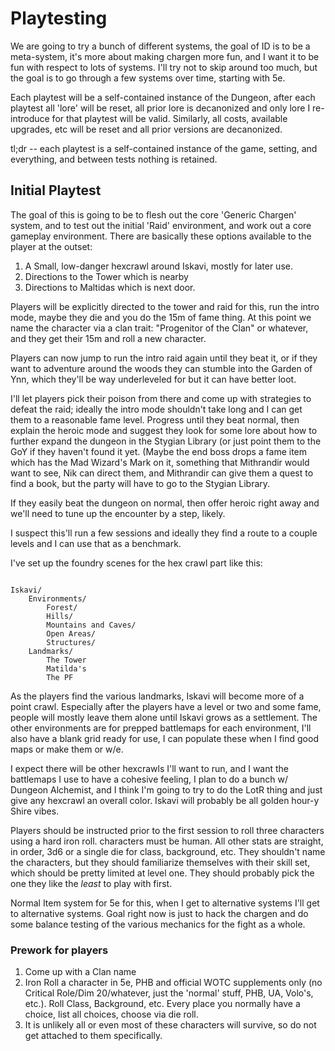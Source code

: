# Playtesting

We are going to try a bunch of different systems, the goal of ID is to be a meta-system, it's more about making chargen
more fun, and I want it to be fun with respect to lots of systems. I'll try not to skip around too much, but the goal is
to go through a few systems over time, starting with 5e.

Each playtest will be a self-contained instance of the Dungeon, after each playtest all 'lore' will be reset, all prior
lore is decanonized and only lore I re-introduce for that playtest will be valid. Similarly, all costs, available
upgrades, etc will be reset and all prior versions are decanonized.

tl;dr -- each playtest is a self-contained instance of the game, setting, and everything, and between tests nothing is
retained.

## Initial Playtest

The goal of this is going to be to flesh out the core 'Generic Chargen' system, and to test out the initial 'Raid'
environment, and work out a core gameplay environment. There are basically these options available to the player at the
outset:

1. A Small, low-danger hexcrawl around Iskavi, mostly for later use.
2. Directions to the Tower which is nearby
3. Directions to Maltidas which is next door.

Players will be explicitly directed to the tower and raid for this, run the intro mode, maybe they die and you do the
15m of fame thing. At this point we name the character via a clan trait: "Progenitor of the Clan" or whatever, and they
get their 15m and roll a new character.

Players can now jump to run the intro raid again until they beat it, or if they want to adventure around the woods they
can stumble into the Garden of Ynn, which they'll be way underleveled for but it can have better loot.

I'll let players pick their poison from there and come up with strategies to defeat the raid; ideally the intro mode
shouldn't take long and I can get them to a reasonable fame level. Progress until they beat normal, then explain the
heroic mode and suggest they look for some lore about how to further expand the dungeon in the Stygian Library (or just
point them to the GoY if they haven't found it yet. (Maybe the end boss drops a fame item which has the Mad Wizard's
Mark on it, something that Mithrandir would want to see, Nik can direct them, and Mithrandir can give them a quest to
find a book, but the party will have to go to the Stygian Library.

If they easily beat the dungeon on normal, then offer heroic right away and we'll need to tune up the encounter by a
step, likely.

I suspect this'll run a few sessions and ideally they find a route to a couple levels and I can use that as a benchmark.

I've set up the foundry scenes for the hex crawl part like this:

```

Iskavi/
    Environments/
        Forest/
        Hills/
        Mountains and Caves/
        Open Areas/
        Structures/
    Landmarks/
        The Tower
        Matilda's
        The PF

```

As the players find the various landmarks, Iskavi will become more of a point crawl. Especially after the players have a
level or two and some fame, people will mostly leave them alone until Iskavi grows as a settlement. The other
environments are for prepped battlemaps for each environment, I'll also have a blank grid ready for use, I can populate
these when I find good maps or make them or w/e.

I expect there will be other hexcrawls I'll want to run, and I want the battlemaps I use to have a cohesive feeling, I
plan to do a bunch w/ Dungeon Alchemist, and I think I'm going to try to do the LotR thing and just give any hexcrawl an
overall color. Iskavi will probably be all golden hour-y Shire vibes.

Players should be instructed prior to the first session to roll three characters using a hard iron roll. characters must
be human. All other stats are straight, in order, 3d6 or a single die for class, background, etc. They shouldn't name
the characters, but they should familiarize themselves with their skill set, which should be pretty limited at level
one. They should probably pick the one they like the _least_ to play with first.

Normal Item system for 5e for this, when I get to alternative systems I'll get to alternative systems. Goal right now is
just to hack the chargen and do some balance testing of the various mechanics for the fight as a whole.

### Prework for players

1. Come up with a Clan name
2. Iron Roll a character in 5e, PHB and official WOTC supplements only (no Critical Role/Dim 20/whatever, just the
   'normal' stuff, PHB, UA, Volo's, etc.). Roll Class, Background, etc. Every place you normally have a choice, list all
   choices, choose via die roll.
3. It is unlikely all or even most of these characters will survive, so do not get attached to them specifically.



